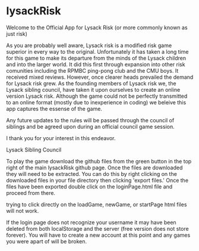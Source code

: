 # lysackRisk

Welcome to the Official App for Lysack Risk (or more commonly known as just risk)

As you are probably well aware, Lysack risk is a modified risk game superior in every way to the original.
Unfortunately it has taken a long time for this game to make its departure from the minds of the Lysack children
and into the larger world. It did this first through expansion into other risk comunities including the RPMBC 
ping-pong club and the CMU boys. It received mixed reviews. However, once clearer heads prevailed the demand for Lysack 
risk grew. As the founding members of Lysack risk we, the Lysack sibling council, have taken it upon ourselves to create an 
online version Lysack risk. Although the game could not be perfectly transmitted to an online format (mostly due to 
inexperience in coding) we beleive this app captures the essense of the game. 

Any future updates to the rules will be passed through the council of siblings and be agreed upon during an official
council game session. 

I thank you for your interest in this endeavor.

Lysack Sibling Council


To play the game download the github files from the green button in the top right of the main lysackRisk github page. Once the files are downloaded they will need to be extracted. You can do this by right clicking on the downloaded files in your file directory then clicking 'export files.' Once the files have been exported double click on the loginPage.html file and proceed from there.

trying to click directly on the loadGame, newGame, or startPage html files will not work. 

If the login page does not recognize your username it may have been deleted from both localStorage and the server (free version does not store forever). You will have to create a new account at this point and any games you were apart of will be broken.
